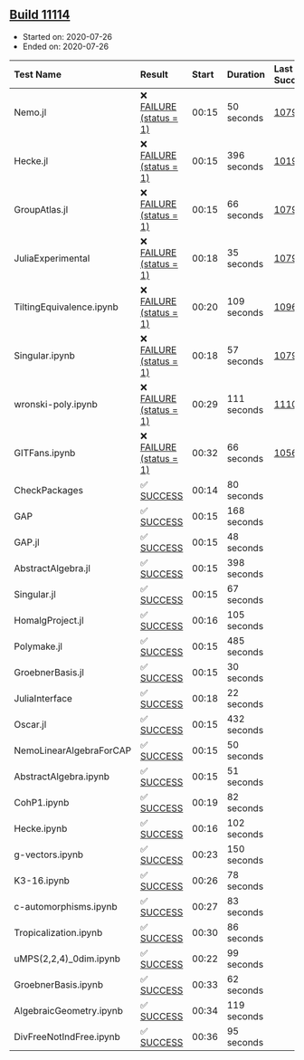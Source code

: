 ## [Build 11114](https://oscarci.mathematik.uni-kl.de/job/oscar/11114/)

* Started on: 2020-07-26
* Ended on: 2020-07-26

| Test Name    | Result | Start | Duration | Last Success | First Failure |
|:-------------|:-------|:------|:---------|:-------------|:--------------|
| Nemo.jl | ❌ [FAILURE (status = 1)](https://oscarci.mathematik.uni-kl.de/job/oscar/11114/artifact/logs/build-11114/Nemo.jl.log) | 00:15 | 50 seconds | [10790](https://oscarci.mathematik.uni-kl.de/job/oscar/10790/) | [10791](https://oscarci.mathematik.uni-kl.de/job/oscar/10791/) |
| Hecke.jl | ❌ [FAILURE (status = 1)](https://oscarci.mathematik.uni-kl.de/job/oscar/11114/artifact/logs/build-11114/Hecke.jl.log) | 00:15 | 396 seconds | [10197](https://oscarci.mathematik.uni-kl.de/job/oscar/10197/) | [10198](https://oscarci.mathematik.uni-kl.de/job/oscar/10198/) |
| GroupAtlas.jl | ❌ [FAILURE (status = 1)](https://oscarci.mathematik.uni-kl.de/job/oscar/11114/artifact/logs/build-11114/GroupAtlas.jl.log) | 00:15 | 66 seconds | [10790](https://oscarci.mathematik.uni-kl.de/job/oscar/10790/) | [10791](https://oscarci.mathematik.uni-kl.de/job/oscar/10791/) |
| JuliaExperimental | ❌ [FAILURE (status = 1)](https://oscarci.mathematik.uni-kl.de/job/oscar/11114/artifact/logs/build-11114/JuliaExperimental.log) | 00:18 | 35 seconds | [10790](https://oscarci.mathematik.uni-kl.de/job/oscar/10790/) | [10791](https://oscarci.mathematik.uni-kl.de/job/oscar/10791/) |
| TiltingEquivalence.ipynb | ❌ [FAILURE (status = 1)](https://oscarci.mathematik.uni-kl.de/job/oscar/11114/artifact/logs/build-11114/TiltingEquivalence.ipynb.log) | 00:20 | 109 seconds | [10962](https://oscarci.mathematik.uni-kl.de/job/oscar/10962/) | [10963](https://oscarci.mathematik.uni-kl.de/job/oscar/10963/) |
| Singular.ipynb | ❌ [FAILURE (status = 1)](https://oscarci.mathematik.uni-kl.de/job/oscar/11114/artifact/logs/build-11114/Singular.ipynb.log) | 00:18 | 57 seconds | [10790](https://oscarci.mathematik.uni-kl.de/job/oscar/10790/) | [10791](https://oscarci.mathematik.uni-kl.de/job/oscar/10791/) |
| wronski-poly.ipynb | ❌ [FAILURE (status = 1)](https://oscarci.mathematik.uni-kl.de/job/oscar/11114/artifact/logs/build-11114/wronski-poly.ipynb.log) | 00:29 | 111 seconds | [11107](https://oscarci.mathematik.uni-kl.de/job/oscar/11107/) | [11108](https://oscarci.mathematik.uni-kl.de/job/oscar/11108/) |
| GITFans.ipynb | ❌ [FAILURE (status = 1)](https://oscarci.mathematik.uni-kl.de/job/oscar/11114/artifact/logs/build-11114/GITFans.ipynb.log) | 00:32 | 66 seconds | [10566](https://oscarci.mathematik.uni-kl.de/job/oscar/10566/) | [10567](https://oscarci.mathematik.uni-kl.de/job/oscar/10567/) |
| CheckPackages | ✅ [SUCCESS](https://oscarci.mathematik.uni-kl.de/job/oscar/11114/artifact/logs/build-11114/CheckPackages.log) | 00:14 | 80 seconds |  |  |
| GAP | ✅ [SUCCESS](https://oscarci.mathematik.uni-kl.de/job/oscar/11114/artifact/logs/build-11114/GAP.log) | 00:15 | 168 seconds |  |  |
| GAP.jl | ✅ [SUCCESS](https://oscarci.mathematik.uni-kl.de/job/oscar/11114/artifact/logs/build-11114/GAP.jl.log) | 00:15 | 48 seconds |  |  |
| AbstractAlgebra.jl | ✅ [SUCCESS](https://oscarci.mathematik.uni-kl.de/job/oscar/11114/artifact/logs/build-11114/AbstractAlgebra.jl.log) | 00:15 | 398 seconds |  |  |
| Singular.jl | ✅ [SUCCESS](https://oscarci.mathematik.uni-kl.de/job/oscar/11114/artifact/logs/build-11114/Singular.jl.log) | 00:15 | 67 seconds |  |  |
| HomalgProject.jl | ✅ [SUCCESS](https://oscarci.mathematik.uni-kl.de/job/oscar/11114/artifact/logs/build-11114/HomalgProject.jl.log) | 00:16 | 105 seconds |  |  |
| Polymake.jl | ✅ [SUCCESS](https://oscarci.mathematik.uni-kl.de/job/oscar/11114/artifact/logs/build-11114/Polymake.jl.log) | 00:15 | 485 seconds |  |  |
| GroebnerBasis.jl | ✅ [SUCCESS](https://oscarci.mathematik.uni-kl.de/job/oscar/11114/artifact/logs/build-11114/GroebnerBasis.jl.log) | 00:15 | 30 seconds |  |  |
| JuliaInterface | ✅ [SUCCESS](https://oscarci.mathematik.uni-kl.de/job/oscar/11114/artifact/logs/build-11114/JuliaInterface.log) | 00:18 | 22 seconds |  |  |
| Oscar.jl | ✅ [SUCCESS](https://oscarci.mathematik.uni-kl.de/job/oscar/11114/artifact/logs/build-11114/Oscar.jl.log) | 00:15 | 432 seconds |  |  |
| NemoLinearAlgebraForCAP | ✅ [SUCCESS](https://oscarci.mathematik.uni-kl.de/job/oscar/11114/artifact/logs/build-11114/NemoLinearAlgebraForCAP.log) | 00:15 | 50 seconds |  |  |
| AbstractAlgebra.ipynb | ✅ [SUCCESS](https://oscarci.mathematik.uni-kl.de/job/oscar/11114/artifact/logs/build-11114/AbstractAlgebra.ipynb.log) | 00:15 | 51 seconds |  |  |
| CohP1.ipynb | ✅ [SUCCESS](https://oscarci.mathematik.uni-kl.de/job/oscar/11114/artifact/logs/build-11114/CohP1.ipynb.log) | 00:19 | 82 seconds |  |  |
| Hecke.ipynb | ✅ [SUCCESS](https://oscarci.mathematik.uni-kl.de/job/oscar/11114/artifact/logs/build-11114/Hecke.ipynb.log) | 00:16 | 102 seconds |  |  |
| g-vectors.ipynb | ✅ [SUCCESS](https://oscarci.mathematik.uni-kl.de/job/oscar/11114/artifact/logs/build-11114/g-vectors.ipynb.log) | 00:23 | 150 seconds |  |  |
| K3-16.ipynb | ✅ [SUCCESS](https://oscarci.mathematik.uni-kl.de/job/oscar/11114/artifact/logs/build-11114/K3-16.ipynb.log) | 00:26 | 78 seconds |  |  |
| c-automorphisms.ipynb | ✅ [SUCCESS](https://oscarci.mathematik.uni-kl.de/job/oscar/11114/artifact/logs/build-11114/c-automorphisms.ipynb.log) | 00:27 | 83 seconds |  |  |
| Tropicalization.ipynb | ✅ [SUCCESS](https://oscarci.mathematik.uni-kl.de/job/oscar/11114/artifact/logs/build-11114/Tropicalization.ipynb.log) | 00:30 | 86 seconds |  |  |
| uMPS(2,2,4)_0dim.ipynb | ✅ [SUCCESS](https://oscarci.mathematik.uni-kl.de/job/oscar/11114/artifact/logs/build-11114/uMPS-2-2-4-_0dim.ipynb.log) | 00:22 | 99 seconds |  |  |
| GroebnerBasis.ipynb | ✅ [SUCCESS](https://oscarci.mathematik.uni-kl.de/job/oscar/11114/artifact/logs/build-11114/GroebnerBasis.ipynb.log) | 00:33 | 62 seconds |  |  |
| AlgebraicGeometry.ipynb | ✅ [SUCCESS](https://oscarci.mathematik.uni-kl.de/job/oscar/11114/artifact/logs/build-11114/AlgebraicGeometry.ipynb.log) | 00:34 | 119 seconds |  |  |
| DivFreeNotIndFree.ipynb | ✅ [SUCCESS](https://oscarci.mathematik.uni-kl.de/job/oscar/11114/artifact/logs/build-11114/DivFreeNotIndFree.ipynb.log) | 00:36 | 95 seconds |  |  |
